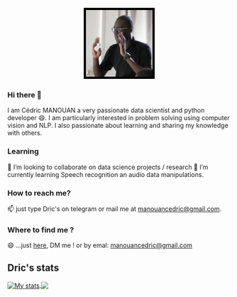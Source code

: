 

<p align="center">
  <img src="https://github.com/dric2018/dric2018/blob/main/Cedric.JPG" width="150" height="150" alt="My pic"  style="border:5px solid black">
</p>

### Hi there 👋
I am Cédric MANOUAN a very passionate data scientist and python developer 😄.
I am particularly interested in problem solving using computer vision and NLP. I also passionate about learning and sharing my knowledge with others.

### Learning 
👯 I’m looking to collaborate on data science projects / research 
🌱 I’m currently learning Speech recognition an audio data manipulations.

### How to reach me?  
📫 just type Dric's on telegram or mail me at manouancedric@gmail.com.

### Where to find me ?
😄 ...just [here](https://zindi.africa/users/I_am_Zeus_AI), DM me !
or by emal: manouancedric@gmail.com
<!--
**dric2018/dric2018** is a ✨ _special_ ✨ repository because its `README.md` (this file) appears on your GitHub profile.

Here are some ideas to get you started:

- 🔭 I’m currently working on ...
- 
- 👯 I’m looking to collaborate on ...
- 🤔 I’m looking for help with ...
- 💬 Ask me about ...
- 📫 How to reach me: ...
- 😄 Pronouns: ...
- ⚡ Fun fact: ...
-->

## Dric's stats
<a href="https://github.com/dric2018">
  <img align="center" src="https://github-readme-stats.vercel.app/api?username=dric2018&show_icons=true&include_all_commits=true&theme=dark" alt="My stats" />
</a>
<a href="https://github.com/dric2018">
  <img align="center" src="https://github-readme-stats.vercel.app/api/top-langs/?username=dric2018&layout=compact&theme=dark" />
</a>
